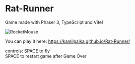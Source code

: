 # Rat-Runner

Game made with Phaser 3, TypeScript and Vite!

![RocketMouse](https://user-images.githubusercontent.com/49127696/221381159-836e52e2-0fa7-4748-8ab5-8a9dce2d519d.gif)

You can play it here: https://kamilpalka.github.io/Rat-Runner/

controls:
SPACE to fly  
SPACE to restart game after Game Over
